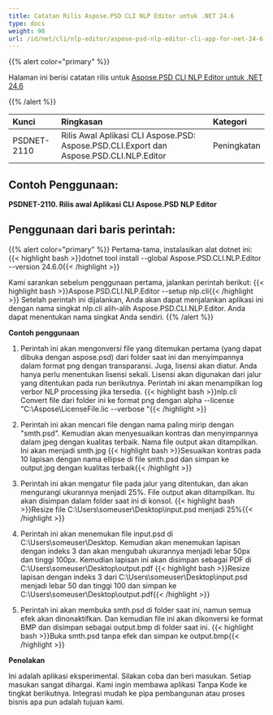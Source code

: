 ```yaml
---
title: Catatan Rilis Aspose.PSD CLI NLP Editor untuk .NET 24.6
type: docs
weight: 90
url: /id/net/cli/nlp-editor/aspose-psd-nlp-editor-cli-app-for-net-24-6-release-notes/
---
```

{{% alert color="primary" %}}

Halaman ini berisi catatan rilis untuk [Aspose.PSD CLI NLP Editor untuk .NET 24.6](https://www.nuget.org/packages/Aspose.PSD.CLI.NLP.Editor/)

{{% /alert %}}

| **Kunci**   | **Ringkasan**                                                                               | **Kategori**  |
|:------------|:--------------------------------------------------------------------------------------------|:-------------|
| PSDNET-2110 | Rilis Awal Aplikasi CLI Aspose.PSD: Aspose.PSD.CLI.Export dan Aspose.PSD.CLI.NLP.Editor     | Peningkatan   |


## **Contoh Penggunaan:**

**PSDNET-2110. Rilis awal Aplikasi CLI Aspose.PSD NLP Editor**


## **Penggunaan dari baris perintah:**

{{% alert color="primary" %}}
Pertama-tama, instalasikan alat dotnet ini:
{{< highlight bash >}}dotnet tool install --global Aspose.PSD.CLI.NLP.Editor --version 24.6.0{{< /highlight >}}

Kami sarankan sebelum penggunaan pertama, jalankan perintah berikut:
{{< highlight bash >}}Aspose.PSD.CLI.NLP.Editor --setup nlp.cli{{< /highlight >}}
Setelah perintah ini dijalankan, Anda akan dapat menjalankan aplikasi ini dengan nama singkat nlp.cli alih-alih Aspose.PSD.CLI.NLP.Editor. Anda dapat menentukan nama singkat Anda sendiri.
{{% /alert %}}

**Contoh penggunaan**

1. Perintah ini akan mengonversi file yang ditemukan pertama (yang dapat dibuka dengan aspose.psd) dari folder saat ini dan menyimpannya dalam format png dengan transparansi. Juga, lisensi akan diatur. Anda hanya perlu menentukan lisensi sekali. Lisensi akan digunakan dari jalur yang ditentukan pada run berikutnya. Perintah ini akan menampilkan log verbor NLP processing jika tersedia.
{{< highlight bash >}}nlp.cli Convert file dari folder ini ke format png dengan alpha --license "C:\Aspose\LicenseFile.lic --verbose "{{< /highlight >}}

2. Perintah ini akan mencari file dengan nama paling mirip dengan "smth.psd". Kemudian akan menyesuaikan kontras dan menyimpannya dalam jpeg dengan kualitas terbaik. Nama file output akan ditampilkan. Ini akan menjadi smth.jpg
{{< highlight bash >}}Sesuaikan kontras pada 10 lapisan dengan nama ellipse di file smth.psd dan simpan ke output.jpg dengan kualitas terbaik{{< /highlight >}}

3. Perintah ini akan mengatur file pada jalur yang ditentukan, dan akan mengurangi ukurannya menjadi 25%. File output akan ditampilkan. Itu akan disimpan dalam folder saat ini di konsol.
{{< highlight bash >}}Resize file C:\Users\someuser\Desktop\input.psd menjadi 25%{{< /highlight >}}

4. Perintah ini akan menemukan file input.psd di C:\Users\someuser\Desktop\. Kemudian akan menemukan lapisan dengan indeks 3 dan akan mengubah ukurannya menjadi lebar 50px dan tinggi 100px. Kemudian lapisan ini akan disimpan sebagai PDF di C:\Users\someuser\Desktop\output.pdf
{{< highlight bash >}}Resize lapisan dengan indeks 3 dari C:\Users\someuser\Desktop\input.psd menjadi lebar 50 dan tinggi 100 dan simpan ke C:\Users\someuser\Desktop\output.pdf{{< /highlight >}}

5. Perintah ini akan membuka smth.psd di folder saat ini, namun semua efek akan dinonaktifkan. Dan kemudian file ini akan dikonversi ke format BMP dan disimpan sebagai output.bmp di folder saat ini.
{{< highlight bash >}}Buka smth.psd tanpa efek dan simpan ke output.bmp{{< /highlight >}}

**Penolakan**

Ini adalah aplikasi eksperimental. Silakan coba dan beri masukan. Setiap masukan sangat dihargai. Kami ingin membawa aplikasi Tanpa Kode ke tingkat berikutnya. Integrasi mudah ke pipa pembangunan atau proses bisnis apa pun adalah tujuan kami.
